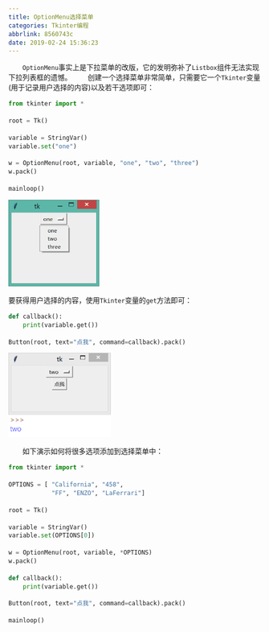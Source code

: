 ```yaml
---
title: OptionMenu选择菜单
categories: Tkinter编程
abbrlink: 8560743c
date: 2019-02-24 15:36:23
---
```

&emsp;&emsp;`OptionMenu`事实上是下拉菜单的改版，它的发明弥补了`Listbox`组件无法实现下拉列表框的遗憾。
&emsp;&emsp;创建一个选择菜单非常简单，只需要它一个`Tkinter`变量(用于记录用户选择的内容)以及若干选项即可：

``` python
from tkinter import *
​
root = Tk()
​
variable = StringVar()
variable.set("one")
​
w = OptionMenu(root, variable, "one", "two", "three")
w.pack()
​
mainloop()
```

<img src="./OptionMenu选择菜单/1.png" height="172" width="181">

要获得用户选择的内容，使用`Tkinter`变量的`get`方法即可：

``` python
def callback():
    print(variable.get())
​
Button(root, text="点我", command=callback).pack()
```

<img src="./OptionMenu选择菜单/2.png" height="168" width="204">

&emsp;&emsp;如下演示如何将很多选项添加到选择菜单中：

``` python
from tkinter import *
​
OPTIONS = [ "California", "458",
            "FF", "ENZO", "LaFerrari"]
​
root = Tk()
​
variable = StringVar()
variable.set(OPTIONS[0])
​
w = OptionMenu(root, variable, *OPTIONS)
w.pack()
​
def callback():
    print(variable.get())
​
Button(root, text="点我", command=callback).pack()
​
mainloop()
```